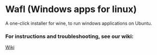 # Wafl (Windows apps for linux)
A one-click installer for wine, to run windows applications on Ubuntu.

### For instructions and troubleshooting, see our wiki:
<a href="https://github.com/pikalover6/Wafl/wiki"> Wiki
